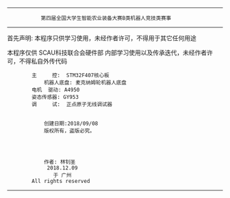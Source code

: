 ********************************************************************************

               第四届全国大学生智能农业装备大赛B类机器人竞技类赛事    

********************************************************************************

首先声明: 本程序只供学习使用，未经作者许可，不得用于其它任何用途

本程序仅供  SCAU科技联合会硬件部  内部学习使用以及传承迭代，未经作者许可，不得私自外传代码


			主     控:  STM32F407核心板
      			机器人底盘: 麦克纳姆轮机器人底盘
			电机  驱动: A4950
			姿态传感器: GY953
			调     试:  正点原子无线调试器
			

        		创建日期:2018/09/08
         		版权所有，盗版必究。




			    作者: 林钊圣 
			     2018.12.09
			       于 广州
			All rights reserved
********************************************************************************

